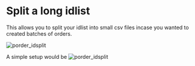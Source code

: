 # Split a long idlist

This allows you to split your idlist into small csv files incase you wanted to created batches of orders.

![porder_idsplit](https://user-images.githubusercontent.com/25802584/54536155-877b3000-4966-11e9-9a32-9a4379eef0f7.png)

A simple setup would be
![porder_idsplit](https://user-images.githubusercontent.com/6677629/69602613-3d167c80-0fe6-11ea-93c2-a5cc187f96f0.gif)
